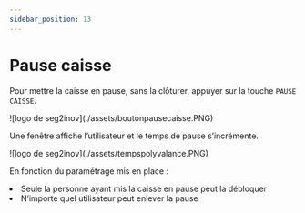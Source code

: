 ```yaml
---
sidebar_position: 13
---
```


# Pause caisse

Pour mettre la caisse en pause, sans la clôturer, appuyer sur la touche ```PAUSE CAISSE```.

<div className="contenaireImg">
    ![logo de seg2inov](./assets/boutonpausecaisse.PNG)
</div>

Une fenêtre affiche l’utilisateur et le temps de pause s’incrémente.

<div className="contenaireImg">
    ![logo de seg2inov](./assets/tempspolyvalance.PNG)
</div>

En fonction du paramétrage mis en place :
<li> Seule la personne ayant mis la caisse en pause peut la débloquer </li>
<li> N’importe quel utilisateur peut enlever la pause </li>


